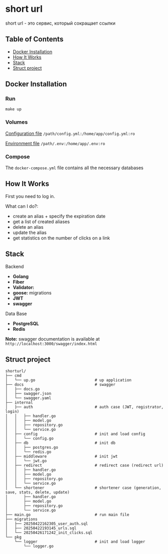 # short url

short url - это сервис, который сокращает ссылки

## Table of Contents
- [Docker Installation](#Docker)
- [How It Works](#Jobs)
- [Stack](#Stack)
- [Struct project](#Struct)

## <a name="Docker"></a> Docker Installation
### Run
```
make up
```
### Volumes
[Configuration file](./config.yml) `/path/config.yml:/home/app/config.yml:ro`

[Environment file](./.env) `/path/.env:/home/app/.env:ro`

### Compose

The `docker-compose.yml` file contains all the necessary databases

## <a name="Jobs"></a> How It Works

First you need to log in.

What can I do?:
- create an alias + specify the expiration date
- get a list of created aliases
- delete an alias
- update the alias
- get statistics on the number of clicks on a link


## <a name="Stack"></a> Stack

Backend
- **Golang**
- **Fiber**
- **Validator:**
- **goose:** migrations
- **JWT**
- **swagger**

Data Base
- **PostgreSQL**
- **Redis**


**Note:** swagger documentation is available at `http://localhost:3000/swagger/index.html`

## <a name="Struct"></a> Struct project

```
shorturl/
├── cmd
│   └── up.go                          # up application
├── docs                               # swagger
│   ├── docs.go
│   ├── swagger.json
│   └── swagger.yaml
├── internal
│   ├── auth                           # auth case (JWT, registrator, login)
│   │   ├── handler.go
│   │   ├── model.go
│   │   ├── repository.go
│   │   └── service.go
│   ├── config                         # init and load config
│   │   └── config.go
│   ├── db                             # init db
│   │   ├── postgres.go
│   │   └── redis.go
│   ├── middleware                     # init jwt
│   │   └── jwt.go
│   ├── redirect                       # redirect case (redirect url)
│   │   ├── handler.go
│   │   ├── model.go
│   │   ├── repository.go
│   │   └── service.go
│   └── shortener                      # shortener case (generation, save, stats, delete, update)
│       ├── handler.go
│       ├── model.go
│       ├── repository.go
│       └── service.go
├── main.go                            # run main file
├── migrations
│   ├── 20250422162305_user_auth.sql
│   ├── 20250422193145_urls.sql
│   └── 20250426171242_init_clicks.sql 
└── pkg
    └── logger                         # init and load logger
        └── logger.go
```



